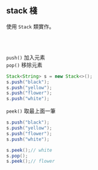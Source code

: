 ## stack 棧
使用 `Stack` 類實作。

<br/>

<br/>

`push()` 加入元素  
`pop()` 移除元素
```java
Stack<String> s = new Stack<>();
s.push("black");
s.push("yellow");
s.push("flower");
s.push("white");
```
`peek()` 取最上面一筆
```java
s.push("black");
s.push("yellow");
s.push("flower");
s.push("white");

s.peek();// white
s.pop();
s.peek();// flower
```
